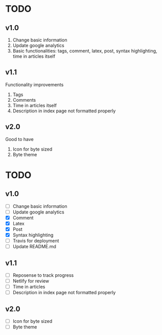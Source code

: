 # TODO

## v1.0

1. Change basic information
2. Update google analytics
3. Basic functionalities: tags, comment, latex, post, syntax highlighting, time in articles itself

## v1.1

Functionality improvements

1. Tags
2. Comments
3. Time in articles itself
4. Description in index page not formatted properly

## v2.0

Good to have

1. Icon for byte sized
2. Byte theme

# TODO

## v1.0

- [ ] Change basic information
- [ ] Update google analytics
- [x] Comment
- [x] Latex
- [x] Post
- [x] Syntax highlighting
- [ ] Travis for deployment
- [ ] Update README.md

## v1.1

- [ ] Reposense to track progress
- [ ] Netlify for review
- [ ] Time in articles
- [ ] Description in index page not formatted properly

## v2.0

- [ ] Icon for byte sized
- [ ] Byte theme
